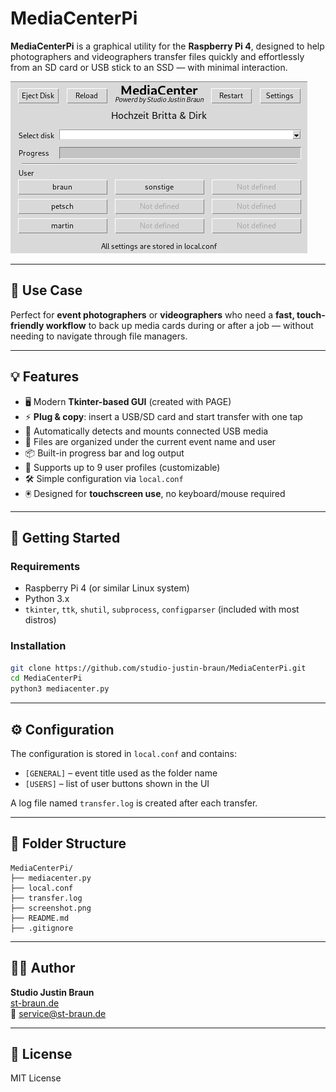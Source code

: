 # MediaCenterPi

**MediaCenterPi** is a graphical utility for the **Raspberry Pi 4**, designed to help photographers and videographers transfer files quickly and effortlessly from an SD card or USB stick to an SSD — with minimal interaction.

![Screenshot](screenshot.png)

---

## 🎯 Use Case

Perfect for **event photographers** or **videographers** who need a **fast, touch-friendly workflow** to back up media cards during or after a job — without needing to navigate through file managers.

---

## 💡 Features

- 🖥️ Modern **Tkinter-based GUI** (created with PAGE)
- ⚡ **Plug & copy**: insert a USB/SD card and start transfer with one tap
- 🔁 Automatically detects and mounts connected USB media
- 📂 Files are organized under the current event name and user
- 📦 Built-in progress bar and log output
- 🧑 Supports up to 9 user profiles (customizable)
- 🛠️ Simple configuration via `local.conf`
- 🖲️ Designed for **touchscreen use**, no keyboard/mouse required

---

## 🚀 Getting Started

### Requirements

- Raspberry Pi 4 (or similar Linux system)
- Python 3.x
- `tkinter`, `ttk`, `shutil`, `subprocess`, `configparser` (included with most distros)

### Installation

```bash
git clone https://github.com/studio-justin-braun/MediaCenterPi.git
cd MediaCenterPi
python3 mediacenter.py
```

---

## ⚙️ Configuration

The configuration is stored in `local.conf` and contains:

- `[GENERAL]` – event title used as the folder name
- `[USERS]` – list of user buttons shown in the UI

A log file named `transfer.log` is created after each transfer.

---

## 📁 Folder Structure

```
MediaCenterPi/
├── mediacenter.py
├── local.conf
├── transfer.log
├── screenshot.png
├── README.md
├── .gitignore
```

---

## 🙋‍♂️ Author

**Studio Justin Braun**  
[st-braun.de](https://st-braun.de)  
📧 service@st-braun.de

---

## 📜 License

MIT License
